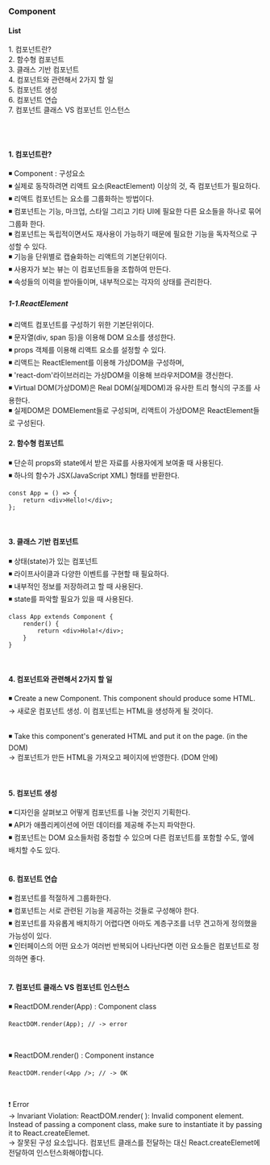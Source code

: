 <h3>Component</h3>

<h4>List</h4>
1. 컴포넌트란? <br />
2. 함수형 컴포넌트 <br />
3. 클래스 기반 컴포넌트 <br />
4. 컴포넌트와 관련해서 2가지 할 일 <br />
5. 컴포넌트 생성 <br />
6. 컴포넌트 연습 <br />
7. 컴포넌트 클래스 VS 컴포넌트 인스턴스 <br />

<br /><br />

<h4>1. 컴포넌트란?</h4>
◾ Component : 구성요소 <br />
◾ 실제로 동작하려면 리액트 요소(ReactElement) 이상의 것, 즉 컴포넌트가 필요하다. <br />
◾ 리액트 컴포넌트는 요소를 그룹화하는 방법이다. <br />
◾ 컴포넌트는 기능, 마크업, 스타일 그리고 기타 UI에 필요한 다른 요소들을 하나로 묶어 그룹화 한다. <br />
◾ 컴포넌트는 독립적이면서도 재사용이 가능하기 때문에 필요한 기능을 독자적으로 구성할 수 있다. <br />
◾ 기능을 단위별로 캡슐화하는 리액트의 기본단위이다. <br />
◾ 사용자가 보는 뷰는 이 컴포넌트들을 조합하여 만든다. <br />
◾ 속성들의 이력을 받아들이며, 내부적으로는 각자의 상태를 관리한다. <br />

<h5>1-1.ReactElement</h5>
◾ 리액트 컴포넌트를 구성하기 위한 기본단위이다. <br />
◾ 문자열(div, span 등)을 이용해 DOM 요소를 생성한다. <br />
◾ props 객체를 이용해 리액트 요소를 설정할 수 있다. <br />
◾ 리액트는 ReactElement를 이용해 가상DOM을 구성하며, <br />
◾ 'react-dom'라이브러리는 가상DOM을 이용해 브라우저DOM을 갱신한다. <br />
◾ Virtual DOM(가상DOM)은 Real DOM(실제DOM)과 유사한 트리 형식의 구조를 사용한다. <br />
◾ 실제DOM은 DOMElement들로 구성되며, 리액트이 가상DOM은 ReactElement들로 구성된다.




<br />

<h4>2. 함수형 컴포넌트</h4>
◾ 단순히 props와 state에서 받은 자료를 사용자에게 보여줄 때 사용된다. <br />
◾ 하나의 함수가 JSX(JavaScript XML) 형태를 반환한다.

```
const App = () => {
    return <div>Hello!</div>;
};
```

<br />

<h4>3. 클래스 기반 컴포넌트</h4>
◾ 상태(state)가 있는 컴포넌트 <br />
◾ 라이프사이클과 다양한 이벤트를 구현할 때 필요하다. <br />
◾ 내부적인 정보를 저장하려고 할 때 사용된다. <br /> 
◾ state를 파악할 필요가 있을 때 사용된다.

```
class App extends Component {
    render() {
        return <div>Hola!</div>;
    }
}
```

<br />

<h4>4. 컴포넌트와 관련해서 2가지 할 일</h4>
◾ Create a new Component. This component should produce some HTML. <br />
-> 새로운 컴포넌트 생성. 이 컴포넌트는 HTML을 생성하게 될 것이다. <br />

<br />

◾ Take this component's generated HTML and put it on the page. (in the DOM) <br />
-> 컴포넌트가 만든 HTML을 가져오고 페이지에 반영한다. (DOM 안에) <br />

<br />

<h4>5. 컴포넌트 생성</h4>
◾ 디자인을 살펴보고 어떻게 컴포넌트를 나눌 것인지 기획한다. <br />
◾ API가 애플리케이션에 어떤 데이터를 제공해 주는지 파악한다. <br />
◾ 컴포넌트는 DOM 요소들처럼 중첩할 수 있으며 다른 컴포넌트를 포함할 수도, 옆에 배치할 수도 있다. <br />

<br />

<h4>6. 컴포넌트 연습</h4>
◾ 컴포넌트를 적절하게 그룹화한다. <br />
◾ 컴포넌트는 서로 관련된 기능을 제공하는 것들로 구성해야 한다. <br />
◾ 컴포넌트를 자유롭게 배치하기 어렵다면 아마도 계층구조를 너무 견고하게 정의했을 가능성이 있다. <br />
◾ 인터페이스의 어떤 요소가 여러번 반복되어 나타난다면 이런 요소들은 컴포넌트로 정의하면 좋다. <br />

<br />

<h4>7. 컴포넌트 클래스 VS 컴포넌트 인스턴스</h4>

◾ ReactDOM.render(App) : Component class

```
ReactDOM.render(App); // -> error
```

<br />

◾ ReactDOM.render(<App />) : Component instance

```
ReactDOM.render(<App />; // -> OK
```

<br />

❗ Error<br />
-> Invariant Violation: ReactDOM.render( ): Invalid component element. <br />
Instead of passing a component class, make sure to instantiate it by passing it to React.createElemet. <br />
-> 잘못된 구성 요소입니다. 컴포넌트 클래스를 전달하는 대신 React.createElemet에 전달하여 인스턴스화해야합니다. <br />